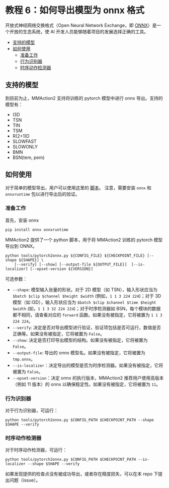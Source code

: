 # 教程 6：如何导出模型为 onnx 格式

开放式神经网络交换格式（Open Neural Network Exchange，即 [ONNX](https://onnx.ai/)）是一个开放的生态系统，使 AI 开发人员能够随着项目的发展选择正确的工具。

<!-- TOC -->

- [支持的模型](#支持的模型)
- [如何使用](#如何使用)
  - [准备工作](#准备工作)
  - [行为识别器](#行为识别器)
  - [时序动作检测器](#时序动作检测器)

<!-- TOC -->

## 支持的模型

到目前为止，MMAction2 支持将训练的 pytorch 模型中进行 onnx 导出。支持的模型有：

- I3D
- TSN
- TIN
- TSM
- R(2+1)D
- SLOWFAST
- SLOWONLY
- BMN
- BSN(tem, pem)

## 如何使用

对于简单的模型导出，用户可以使用这里的 [脚本](/tools/pytorch2onnx.py)。
注意，需要安装 `onnx` 和 `onnxruntime` 包以进行导出后的验证。

### 准备工作

首先，安装 onnx

```shell
pip install onnx onnxruntime
```

MMAction2 提供了一个 python 脚本，用于将 MMAction2 训练的 pytorch 模型导出到 ONNX。

```shell
python tools/pytorch2onnx.py ${CONFIG_FILE} ${CHECKPOINT_FILE} [--shape ${SHAPE}] \
    [--verify] [--show] [--output-file ${OUTPUT_FILE}]  [--is-localizer] [--opset-version ${VERSION}]
```

可选参数：

- `--shape`: 模型输入张量的形状。对于 2D 模型（如 TSN），输入形状应当为 `$batch $clip $channel $height $width` (例如，`1 1 3 224 224`)；对于 3D 模型（如 I3D），输入形状应当为 `$batch $clip $channel $time $height $width` (如，`1 1 3 32 224 224`)；对于时序检测器如 BSN，每个模块的数据都不相同，请查看对应的 `forward` 函数。如果没有被指定，它将被置为 `1 1 3 224 224`。
- `--verify`: 决定是否对导出模型进行验证，验证项包括是否可运行，数值是否正确等。如果没有被指定，它将被置为 `False`。
- `--show`: 决定是否打印导出模型的结构。如果没有被指定，它将被置为 `False`。
- `--output-file`: 导出的 onnx 模型名。如果没有被指定，它将被置为 `tmp.onnx`。
- `--is-localizer`：决定导出的模型是否为时序检测器。如果没有被指定，它将被置为 `False`。
- `--opset-version`：决定 onnx 的执行版本，MMAction2 推荐用户使用高版本（例如 11 版本）的 onnx 以确保稳定性。如果没有被指定，它将被置为 `11`。

### 行为识别器

对于行为识别器，可运行：

```shell
python tools/pytorch2onnx.py $CONFIG_PATH $CHECKPOINT_PATH --shape $SHAPE --verify
```

### 时序动作检测器

对于时序动作检测器，可运行：

```shell
python tools/pytorch2onnx.py $CONFIG_PATH $CHECKPOINT_PATH --is-localizer --shape $SHAPE --verify
```

如果发现提供的检查点没有被成功导出，或者存在精度损失，可以在本 repo 下提出问题（issue）。

